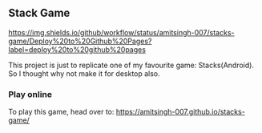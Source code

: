 ## Stack Game
https://img.shields.io/github/workflow/status/amitsingh-007/stacks-game/Deploy%20to%20Github%20Pages?label=deploy%20to%20github%20pages

This project is just to replicate one of my favourite game: Stacks(Android).
So I thought why not make it for desktop also.

### Play online

To play this game, head over to: https://amitsingh-007.github.io/stacks-game/
